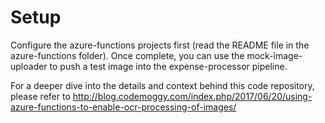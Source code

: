 # Setup 

Configure the azure-functions projects first (read the README file in the azure-functions folder). Once complete, you can use the mock-image-uploader to push a test image into the expense-processor pipeline.

For a deeper dive into the details and context behind this code repository, please refer to http://blog.codemoggy.com/index.php/2017/06/20/using-azure-functions-to-enable-ocr-processing-of-images/
